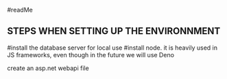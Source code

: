 #readMe

## STEPS WHEN SETTING UP THE ENVIRONNMENT

#install the database server for local use
#install node. it is heavily used in JS frameworks, even though in the future we will use Deno

create an asp.net webapi  file 
